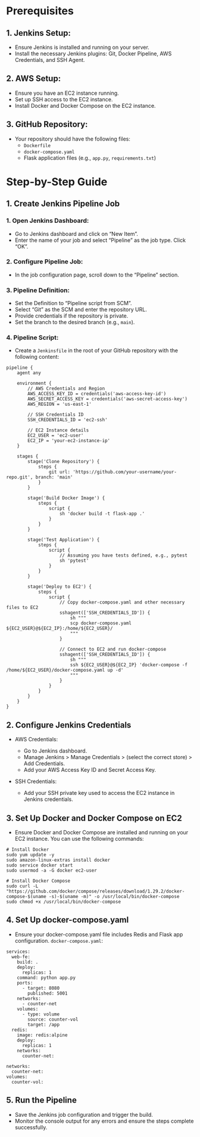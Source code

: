 # Prerequisites
## 1. Jenkins Setup:

* Ensure Jenkins is installed and running on your server.
* Install the necessary Jenkins plugins: Git, Docker Pipeline, AWS Credentials, and SSH Agent.

## 2. AWS Setup:

* Ensure you have an EC2 instance running.
* Set up SSH access to the EC2 instance.
* Install Docker and Docker Compose on the EC2 instance.

## 3. GitHub Repository:

* Your repository should have the following files:
	* `Dockerfile`
	* `docker-compose.yaml`
	* Flask application files (e.g., `app.py`, `requirements.txt`)

# Step-by-Step Guide
## 1. Create Jenkins Pipeline Job
### 1. Open Jenkins Dashboard:

* Go to Jenkins dashboard and click on “New Item”.
* Enter the name of your job and select “Pipeline” as the job type. Click “OK”.

### 2. Configure Pipeline Job:

* In the job configuration page, scroll down to the “Pipeline” section.

### 3. Pipeline Definition:

* Set the Definition to “Pipeline script from SCM”.
* Select “Git” as the SCM and enter the repository URL.
* Provide credentials if the repository is private.
* Set the branch to the desired branch (e.g., `main`).

### 4. Pipeline Script:

* Create a `Jenkinsfile` in the root of your GitHub repository with the following content:

```t
pipeline {
    agent any
    
    environment {
        // AWS Credentials and Region
        AWS_ACCESS_KEY_ID = credentials('aws-access-key-id')
        AWS_SECRET_ACCESS_KEY = credentials('aws-secret-access-key')
        AWS_REGION = 'us-east-1'
        
        // SSH Credentials ID
        SSH_CREDENTIALS_ID = 'ec2-ssh'
        
        // EC2 Instance details
        EC2_USER = 'ec2-user'
        EC2_IP = 'your-ec2-instance-ip'
    }
    
    stages {
        stage('Clone Repository') {
            steps {
                git url: 'https://github.com/your-username/your-repo.git', branch: 'main'
            }
        }
        
        stage('Build Docker Image') {
            steps {
                script {
                    sh 'docker build -t flask-app .'
                }
            }
        }
        
        stage('Test Application') {
            steps {
                script {
                    // Assuming you have tests defined, e.g., pytest
                    sh 'pytest'
                }
            }
        }
        
        stage('Deploy to EC2') {
            steps {
                script {
                    // Copy docker-compose.yaml and other necessary files to EC2
                    sshagent(['SSH_CREDENTIALS_ID']) {
                        sh """
                        scp docker-compose.yaml ${EC2_USER}@${EC2_IP}:/home/${EC2_USER}/
                        """
                    }
                    
                    // Connect to EC2 and run docker-compose
                    sshagent(['SSH_CREDENTIALS_ID']) {
                        sh """
                        ssh ${EC2_USER}@${EC2_IP} 'docker-compose -f /home/${EC2_USER}/docker-compose.yaml up -d'
                        """
                    }
                }
            }
        }
    }
}
```

## 2. Configure Jenkins Credentials
* AWS Credentials:

	* Go to Jenkins dashboard.
	* Manage Jenkins > Manage Credentials > (select the correct store) > Add Credentials.
	* Add your AWS Access Key ID and Secret Access Key.

* SSH Credentials:

	* Add your SSH private key used to access the EC2 instance in Jenkins credentials.


## 3. Set Up Docker and Docker Compose on EC2
* Ensure Docker and Docker Compose are installed and running on your EC2 instance. You can use the following commands:	

```t
# Install Docker
sudo yum update -y
sudo amazon-linux-extras install docker
sudo service docker start
sudo usermod -a -G docker ec2-user

# Install Docker Compose
sudo curl -L "https://github.com/docker/compose/releases/download/1.29.2/docker-compose-$(uname -s)-$(uname -m)" -o /usr/local/bin/docker-compose
sudo chmod +x /usr/local/bin/docker-compose
```

## 4. Set Up docker-compose.yaml
* Ensure your docker-compose.yaml file includes Redis and Flask app configuration.
`docker-compose.yaml`:

```t
services:
  web-fe:
    build: .
    deploy:
      replicas: 1
    command: python app.py
    ports:
      - target: 8080
        published: 5001
    networks:
      - counter-net
    volumes:
      - type: volume
        source: counter-vol
        target: /app
  redis:
    image: redis:alpine
    deploy:
      replicas: 1
    networks:
      counter-net:

networks:
  counter-net:
volumes:
  counter-vol:
```

## 5. Run the Pipeline
* Save the Jenkins job configuration and trigger the build.
* Monitor the console output for any errors and ensure the steps complete successfully.

